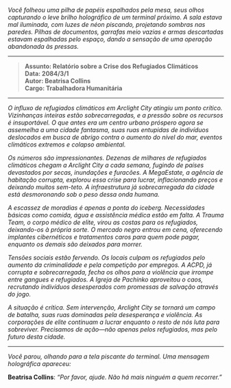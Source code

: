 _Você folheou uma pilha de papéis espalhados pela mesa, seus olhos capturando o leve brilho holográfico de um terminal próximo. A sala estava mal iluminada, com luzes de néon piscando, projetando sombras nas paredes. Pilhas de documentos, garrafas meio vazias e armas descartadas estavam espalhadas pelo espaço, dando a sensação de uma operação abandonada às pressas._

---

> **Assunto: Relatório sobre a Crise dos Refugiados Climáticos**  
> **Data: 2084/3/1**  
> **Autor: Beatrisa Collins**  
> **Cargo: Trabalhadora Humanitária**

---

_O influxo de refugiados climáticos em Arclight City atingiu um ponto crítico. Vizinhanças inteiras estão sobrecarregadas, e a pressão sobre os recursos é insuportável. O que antes era um centro urbano próspero agora se assemelha a uma cidade fantasma, suas ruas entupidas de indivíduos deslocados em busca de abrigo contra o aumento do nível do mar, eventos climáticos extremos e colapso ambiental._

_Os números são impressionantes. Dezenas de milhares de refugiados climáticos chegam a Arclight City a cada semana, fugindo de países devastados por secas, inundações e furacões. A MegaEstate, a agência de habitação corrupta, explorou essa crise para lucrar, inflacionando preços e deixando muitos sem-teto. A infraestrutura já sobrecarregada da cidade está desmoronando sob o peso dessa onda humana._

_A escassez de moradias é apenas a ponta do iceberg. Necessidades básicas como comida, água e assistência médica estão em falta. A Trauma Team, o corpo médico de elite, virou as costas para os refugiados, deixando-os à própria sorte. O mercado negro entrou em cena, oferecendo implantes cibernéticos e tratamentos caros para quem pode pagar, enquanto os demais são deixados para morrer._

_Tensões sociais estão fervendo. Os locais culpam os refugiados pelo aumento da criminalidade e pela competição por empregos. A ACPD, já corrupta e sobrecarregada, fecha os olhos para a violência que irrompe entre gangues e refugiados. A Igreja de Pachinko aproveitou o caos, recrutando indivíduos desesperados com promessas de salvação através do jogo._

_A situação é crítica. Sem intervenção, Arclight City se tornará um campo de batalha, suas ruas dominadas pela desesperança e violência. As corporações de elite continuam a lucrar enquanto o resto de nós luta para sobreviver. Precisamos de ação—não apenas pelos refugiados, mas pelo futuro desta cidade._

---

_Você parou, olhando para a tela piscante do terminal. Uma mensagem holográfica apareceu:_

**Beatrisa Collins**: _“Por favor, ajude. Não há mais ninguém a quem recorrer.”_
